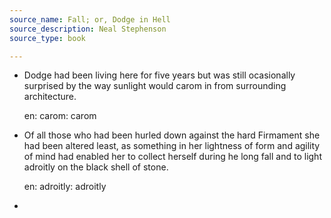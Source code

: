 ```yaml
---
source_name: Fall; or, Dodge in Hell
source_description: Neal Stephenson
source_type: book

---
```


- Dodge had been living here for five years but was still ocasionally surprised by the way sunlight would carom in from surrounding architecture.

    <div markdown="1" class="tagged-entries">

    en: carom: carom

    </div>

- Of all those who had been hurled down against the hard Firmament she had been altered least, as something in her lightness of form and agility of mind had enabled her to collect herself during he long fall and to light adroitly on the black shell of stone.

    <div markdown="1" class="tagged-entries">

    en: adroitly: adroitly

    </div>

- 

